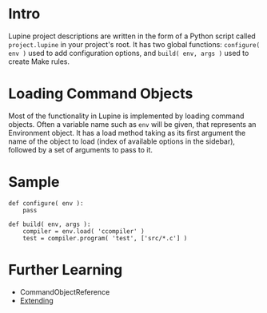 # Intro #
Lupine project descriptions are written in the form of a Python script called `project.lupine` in your project's root.  It has two global functions: `configure( env )` used to add configuration options, and `build( env, args )` used to create Make rules.

# Loading Command Objects #
Most of the functionality in Lupine is implemented by loading command objects.  Often a variable name such as `env` will be given, that represents an Environment object.  It has a load method taking as its first argument the name of the object to load (index of available options in the sidebar), followed by a set of arguments to pass to it.

# Sample #
```
def configure( env ):
    pass

def build( env, args ):
    compiler = env.load( 'ccompiler' )
    test = compiler.program( 'test', ['src/*.c'] )
```

# Further Learning #
  * CommandObjectReference
  * [Extending](Extending.md)